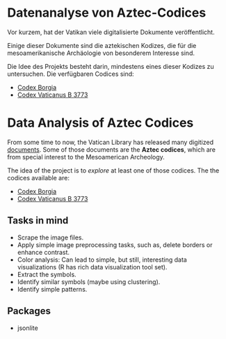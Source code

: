 # Datenanalyse von Aztec-Codices

Vor kurzem, hat der Vatikan viele digitalisierte Dokumente veröffentlicht. 

Einige dieser Dokumente sind die aztekischen Kodizes, die für die
mesoamerikanische Archäologie von besonderem Interesse sind.

Die Idee des Projekts besteht darin, mindestens eines dieser Kodizes zu
untersuchen. Die verfügbaren Codices sind:

- [Codex Borgia](https://digi.vatlib.it/view/MSS_Borg.mess.1)
- [Codex Vaticanus B 3773](https://digi.vatlib.it/view/MSS_Vat.lat.3773)

# Data Analysis of Aztec Codices 

From some time to now, the Vatican Library has released many digitized
[documents](https://digi.vatlib.it/). Some of those documents are the __Aztec
codices__, which are from special interest to the Mesoamerican Archeology.

The idea of the project is to _explore_ at least one of those codices. The
the codices available are:

- [Codex Borgia](https://digi.vatlib.it/view/MSS_Borg.mess.1)
- [Codex Vaticanus B 3773](https://digi.vatlib.it/view/MSS_Vat.lat.3773)

## Tasks in mind

- Scrape the image files.
- Apply simple image preprocessing tasks, such as, delete borders or enhance contrast.
- Color analysis: Can lead to simple, but still, interesting data visualizations (R has rich data visualization tool set).
- Extract the symbols.
- Identify similar symbols (maybe using clustering).
- Identify simple patterns.

## Packages

- jsonlite
